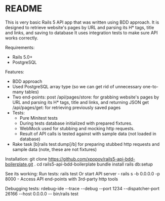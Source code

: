 # README

This is very basic Rails 5 API app that was written using BDD approach. It is designed to retrieve website's pages by URL and parsing its H* tags, title and links, and saving to database
It uses integration tests to make sure API works correctly.

Requirements:
  - Rails 5.0+
  - PostgreSQL

Features:
  - BDD approach
  - Used PostgreSQL array type (so we can get rid of unnecessary one-to-many tables)
  - Two end-points: 
    post /api/pages/store: for grabbing website's pages by URL and parsing its H* tags, title and links, and returning JSON
    get /api/pages/get: for retrieving previously saved pages
  - Tests:
    - Pure Minitest tests
    - During tests database initialized with prepared fixtures.
    - WebMock used for stubbing and mocking http requests. 
    - Result of API calls is tested against with sample data (not loaded in database)
  - Rake task [b]rails test:dump[/b] for preparing stubbed http requests and sample data (note, these are not fixtures)

Installation:
  git clone https://github.com/xpopov/rails5-api-bdd-boilerplate.git .
  cd rails5-api-bdd-boilerplate
  bundle install
  rails db:setup

See its working:
  Run tests: rails test
  Or start API server
    - rails s -b 0.0.0.0 -p 8000
    - Access API end-points with 3rd-party http tools

Debugging tests:
  rdebug-ide --trace --debug --port 1234 --dispatcher-port 26166 --host 0.0.0.0 -- bin/rails test
